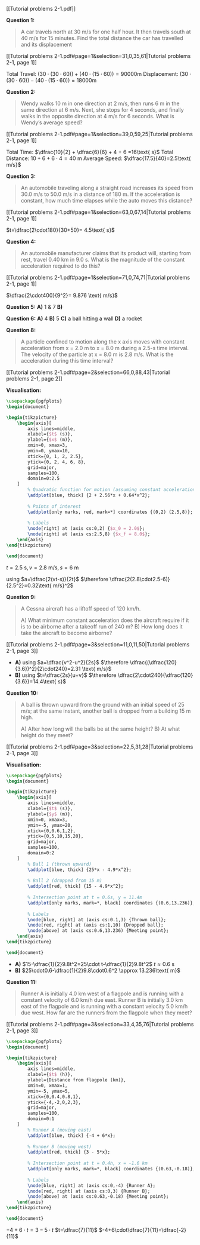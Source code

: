 [[Tutorial problems 2-1.pdf]]

**Question 1:**
> A car travels north at 30 m/s for one half hour. It then travels south at 40 m/s for 15 minutes. Find the total distance the car has travelled and its displacement

[[Tutorial problems 2-1.pdf#page=1&selection=31,0,35,61|Tutorial problems 2-1, page 1]]

Total Travel: $(30\cdot(30\cdot60)) + (40\cdot(15\cdot60))= 90000\text{m}$
Displacement: $(30\cdot(30\cdot60))-(40\cdot(15\cdot60))= 18000\text{m}$

**Question 2:**
> Wendy walks 10 m in one direction at 2 m/s, then runs 6 m in the same direction at 6 m/s. Next, she stops for 4 seconds, and finally walks in the opposite direction at 4 m/s for 6 seconds. What is Wendy’s average speed?

[[Tutorial problems 2-1.pdf#page=1&selection=39,0,59,25|Tutorial problems 2-1, page 1]]

Total Time: $\dfrac{10}{2} + \dfrac{6}{6} + 4 + 6 =16\text{ s}$
Total Distance: $10+6+6\cdot4=40\text{ m}$
Average Speed: $\dfrac{17.5}{40}=2.5\text{ m/s}$

**Question 3:**
> An automobile traveling along a straight road increases its speed from 30.0 m/s to 50.0 m/s in a distance of 180 m. If the acceleration is constant, how much time elapses while the auto moves this distance?

[[Tutorial problems 2-1.pdf#page=1&selection=63,0,67,14|Tutorial problems 2-1, page 1]]

$t=\dfrac{2\cdot180}{30+50}= 4.5\text{ s}$

**Question 4:**
> An automobile manufacturer claims that its product will, starting from rest, travel 0.40 km in 9.0 s. What is the magnitude of the constant acceleration required to do this?

[[Tutorial problems 2-1.pdf#page=1&selection=71,0,74,71|Tutorial problems 2-1, page 1]]

$\dfrac{2\cdot400}{9^2}= 9.876 \text{ m/s}$

**Question 5:**
**A)** 1 & 7
**B)** 

**Question 6:**
**A)** 4
**B)** 5
**C)** a ball hitting a wall
**D)** a rocket

**Question 8:**
> A particle confined to motion along the x axis moves with constant acceleration from x = 2.0 m to x = 8.0 m during a 2.5-s time interval. The velocity of the particle at x = 8.0 m is 2.8 m/s. What is the acceleration during this time interval?

[[Tutorial problems 2-1.pdf#page=2&selection=66,0,88,43|Tutorial problems 2-1, page 2]]

**Visualisation:**
```tikz
\usepackage{pgfplots}
\begin{document}

\begin{tikzpicture}
    \begin{axis}[
        axis lines=middle,
        xlabel={$t$ (s)},
        ylabel={$x$ (m)},
        xmin=0, xmax=3,
        ymin=0, ymax=10,
        xtick={0, 1, 2, 2.5},
        ytick={0, 2, 4, 6, 8},
        grid=major,
        samples=100,
        domain=0:2.5
    ]
        % Quadratic function for motion (assuming constant acceleration)
        \addplot[blue, thick] {2 + 2.56*x + 0.64*x^2};
        
        % Points of interest
        \addplot[only marks, red, mark=*] coordinates {(0,2) (2.5,8)};
        
        % Labels
        \node[right] at (axis cs:0,2) {$x_0 = 2.0$};
        \node[right] at (axis cs:2.5,8) {$x_f = 8.0$};
    \end{axis}
\end{tikzpicture}

\end{document}
```

$t=2.5\text{ s}, v=2.8\text{ m/s}, s=6\text{ m}$

using $a=\dfrac{2(vt-s)}{2t}$
$\therefore \dfrac{2(2.8\cdot2.5-6)}{2.5^2}=0.32\text{ m/s}^2$


**Question 9:**
> A Cessna aircraft has a liftoff speed of 120 km/h. 
> 
> A) What minimum constant acceleration does the aircraft require if it is to be airborne after a takeoff run of 240 m? 
> B) How long does it take the aircraft to become airborne?

[[Tutorial problems 2-1.pdf#page=3&selection=11,0,11,50|Tutorial problems 2-1, page 3]]

- **A)** using $a=\dfrac{v^2-u^2}{2s}$
	 $\therefore \dfrac{(\dfrac{120}{3.6})^2}{2\cdot240}=2.31 \text{ m/s}$
- **B)** using $t=\dfrac{2s}{u+v}$
	 $\therefore \dfrac{2\cdot240}{\dfrac{120}{3.6}}=14.4\text{ s}$


**Question 10:**
> A ball is thrown upward from the ground with an initial speed of 25 m/s; at the same instant, another ball is dropped from a building 15 m high.
> 
> A) After how long will the balls be at the same height? 
> B) At what height do they meet?

[[Tutorial problems 2-1.pdf#page=3&selection=22,5,31,28|Tutorial problems 2-1, page 3]]

**Visualisation:**
```tikz
\usepackage{pgfplots}
\begin{document}

\begin{tikzpicture}
    \begin{axis}[
        axis lines=middle,
        xlabel={$t$ (s)},
        ylabel={$y$ (m)},
        xmin=0, xmax=3,
        ymin=-5, ymax=20,
        xtick={0,0.6,1,2},
        ytick={0,5,10,15,20},
        grid=major,
        samples=100,
        domain=0:2
    ]
        % Ball 1 (thrown upward)
        \addplot[blue, thick] {25*x - 4.9*x^2};
        
        % Ball 2 (dropped from 15 m)
        \addplot[red, thick] {15 - 4.9*x^2};
        
        % Intersection point at t = 0.6s, y = 11.4m
        \addplot[only marks, mark=*, black] coordinates {(0.6,13.236)};
        
        % Labels
        \node[blue, right] at (axis cs:0.1,3) {Thrown ball};
        \node[red, right] at (axis cs:1,10) {Dropped ball};
        \node[above] at (axis cs:0.6,13.236) {Meeting point};
    \end{axis}
\end{tikzpicture}

\end{document}
```

- **A)** $15-\dfrac{1}{2}9.8t^2=25\cdot t-\dfrac{1}{2}9.8t^2$
	$t≈0.6\text{ s}$
- **B)** $25\cdot0.6-\dfrac{1}{2}9.8\cdot0.6^2 \approx 13.236\text{ m}$

**Question 11:**
> Runner A is initially 4.0 km west of a flagpole and is running with a constant velocity of 6.0 km/h due east. Runner B is initially 3.0 km east of the flagpole and is running with a constant velocity 5.0 km/h due west. How far are the runners from the flagpole when they meet?

[[Tutorial problems 2-1.pdf#page=3&selection=33,4,35,76|Tutorial problems 2-1, page 3]]

```tikz
\usepackage{pgfplots}
\begin{document}

\begin{tikzpicture}
    \begin{axis}[
        axis lines=middle,
        xlabel={$t$ (h)},
        ylabel={Distance from flagpole (km)},
        xmin=0, xmax=1,
        ymin=-5, ymax=5,
        xtick={0,0.4,0.8,1},
        ytick={-4,-2,0,2,3},
        grid=major,
        samples=100,
        domain=0:1
    ]
        % Runner A (moving east)
        \addplot[blue, thick] {-4 + 6*x};
        
        % Runner B (moving west)
        \addplot[red, thick] {3 - 5*x};
        
        % Intersection point at t = 0.4h, x = -1.6 km
        \addplot[only marks, mark=*, black] coordinates {(0.63,-0.18)};
        
        % Labels
        \node[blue, right] at (axis cs:0,-4) {Runner A};
        \node[red, right] at (axis cs:0,3) {Runner B};
        \node[above] at (axis cs:0.63,-0.18) {Meeting point};
    \end{axis}
\end{tikzpicture}

\end{document}

```

$-4+6\cdot t=3-5\cdot t$
$t=\dfrac{7}{11}$
$-4+6\cdot\dfrac{7}{11}=\dfrac{-2}{11}$